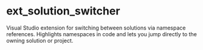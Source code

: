 # ext_solution_switcher
Visual Studio extension for switching between solutions via namespace references. Highlights namespaces in code and lets you jump directly to the owning solution or project.
